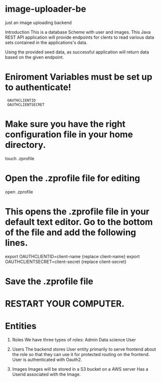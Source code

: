 # image-uploader-be
just an image uploading backend

Introduction
This is a database Scheme with user and images.  This Java REST API application will provide endpoints for clents to read various data sets contained in
 the applications's data.
 
 Using the provided seed data, as successful application will return data based on the given endpoint.
 
 # Eniroment Variables must be set up to authenticate!
     OAUTHCLIENTID
     OAUTHCLIENTSECRET
     
# Make sure you have the right configuration file in your home directory.
  touch .zprofile
# Open the .zprofile file for editing
  open .zprofile
# This opens the .zprofile file in your default text editor. Go to the bottom of the file and add the following lines.
  export OAUTHCLIENTID=client-name  {replace client-name}
  export OAUTHCLIENTSECRET=client-secret {replace client-secret}
  
  # Save the .zprofile file
  # RESTART YOUR COMPUTER.
 
 
 # Entities
 1. Roles
  We have three types of roles:
    Admin
    Data science
    User

2. Users
  The backend stores User entity primarily to serve frontend about the role so that they can use it for protected routing on the frontend.
  User is authenticated with Oauth2.
  
3. Images
  Images will be stored in a S3 bucket on a AWS server
  Has a Userid associated with the Image.
